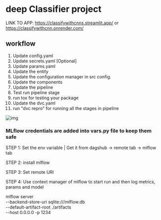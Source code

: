 # deep Classifier project
LINK TO APP: https://classifywithcnns.streamlit.app/
or https://classifywithcnn.onrender.com/
## workflow

1. Update config.yaml
2. Update secrets.yaml [Optional]
3. Update params.yaml
4. Update the entity
5. Update the configuration manager in src config.
6. Update the components
7. Update the pipeline
8. Test run pipeline stage
9. run tox for testing your package
10. Update the dvc.yaml
11. run "dvc repro" for running all the stages in pipeline

![img](https://dagshub.com/PARADOXop/DEEPCNNClassifier/src/master/docs/images/Data%20Ingestion@2x%20%281%29.png)

### MLflow credentials are added into vars.py file to keep them safe  

STEP 1: Set the env variable | Get it from dagshub -> remote tab -> mlflow tab

STEP 2: install mlflow

STEP 3: Set remote URI

STEP 4: Use context manager of mlflow to start run and then log metrics, params and model


mlflow server \
--backend-store-uri sqlite:///mlflow.db \
--default-artifact-root ./artifacts \
--host 0.0.0.0 -p 1234
